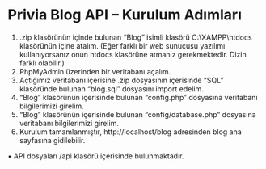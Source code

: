 # Privia Blog API – Kurulum Adımları

1) .zip klasörünün içinde bulunan “Blog” isimli klasörü C:\XAMPP\htdocs klasörünün içine atalım. (Eğer farklı bir web sunucusu yazılımı kullanıyorsanız onun htdocs klasörüne atmanız gerekmektedir. Dizin farklı olabilir.)
2) PhpMyAdmin üzerinden bir veritabanı açalım.
3) Açtığımız veritabanı içerisine .zip dosyasının içerisinde “SQL” klasöründe bulunan “blog.sql” dosyasını import edelim.
4) “Blog” klasörünün içerisinde bulunan “config.php” dosyasına veritabanı bilgilerimizi girelim.
5) “Blog” klasörünün içerisinde bulunan “config/database.php” dosyasına veritabanı bilgilerimizi girelim.
6) Kurulum tamamlanmıştır, http://localhost/blog adresinden blog ana sayfasına gidilebilir.

•	API dosyaları /api klasörü içerisinde bulunmaktadır.
